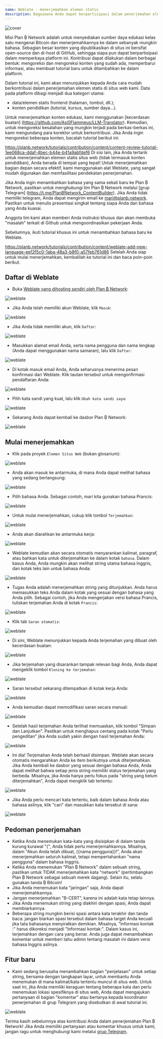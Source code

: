 ```yaml
---
name: Weblate - menerjemahkan elemen statis
description: Bagaimana Anda dapat berpartisipasi dalam penerjemahan elemen statis pada planb.network?
---
```

![cover](assets/cover.webp)

Misi Plan ₿ Network adalah untuk menyediakan sumber daya edukasi kelas satu mengenai Bitcoin dan menerjemahkannya ke dalam sebanyak mungkin bahasa. Sebagian besar konten yang dipublikasikan di situs ini bersifat open-source dan di-host di GitHub, sehingga siapa pun dapat berpartisipasi dalam memperkaya platform ini. Kontribusi dapat dilakukan dalam berbagai bentuk: mengoreksi dan mengoreksi konten yang sudah ada, memperbarui informasi, atau membuat tutorial baru untuk ditambahkan ke dalam platform.

Dalam tutorial ini, kami akan menunjukkan kepada Anda cara mudah berkontribusi dalam penerjemahan elemen statis di situs web kami. Data pada platform dibagi menjadi dua kategori utama:


- data/elemen statis frontend (halaman, tombol, dll.);
- konten pendidikan (tutorial, kursus, sumber daya...).

Untuk menerjemahkan konten edukasi, kami menggunakan [kecerdasan buatan] (https://github.com/Asi0Flammeus/LLM-Translator). Kemudian, untuk mengoreksi kesalahan yang mungkin terjadi pada berkas-berkas ini, kami mengundang para korektor untuk berkontribusi. Jika Anda ingin mengoreksi beberapa konten, bacalah tutorial berikut ini:

https://planb.network/tutorials/contribution/content/content-review-tutorial-1ee068ca-ddaf-4bec-b44e-b41a9abfdef6
Di sisi lain, jika Anda tertarik untuk menerjemahkan elemen statis situs web (tidak termasuk konten pendidikan), Anda berada di tempat yang tepat! Untuk menerjemahkan bagian depan secara efektif, kami menggunakan alat Weblate, yang sangat mudah digunakan dan memfasilitasi pendekatan penerjemahan.

Jika Anda ingin menambahkan bahasa yang sama sekali baru ke Plan ₿ Network, pastikan untuk menghubungi tim Plan ₿ Network melalui [grup Telegram] (https://t.me/PlanBNetwork_ContentBuilder). Jika Anda tidak memiliki telegram, Anda dapat mengirim email ke mari@planb.network. Pastikan untuk menulis presentasi singkat tentang siapa Anda dan bahasa yang Anda kuasai.

Anggota tim kami akan memberi Anda instruksi khusus dan akan membuka "masalah" terkait di Github untuk mengoordinasikan pekerjaan Anda.

Sebelumnya, ikuti tutorial khusus ini untuk menambahkan bahasa baru ke Weblate.

https://planb.network/tutorials/contribution/content/weblate-add-new-language-eef2f5c0-1aba-48a3-b8f0-a57feb761d86
Setelah Anda siap untuk mulai menerjemahkan, kembalilah ke tutorial ini dan baca poin-poin berikut.

## Daftar di Weblate


- Buka [Weblate yang dihosting sendiri oleh Plan ₿ Network](https://weblate.planb.network/):

![weblate](assets/01.webp)


- Jika Anda telah memiliki akun Weblate, klik `Masuk`:

![weblate](assets/02.webp)


- Jika Anda tidak memiliki akun, klik `Daftar`:

![weblate](assets/03.webp)


- Masukkan alamat email Anda, serta nama pengguna dan nama lengkap (Anda dapat menggunakan nama samaran), lalu klik `Daftar`:

![weblate](assets/04.webp)


- Di kotak masuk email Anda, Anda seharusnya menerima pesan konfirmasi dari Weblate. Klik tautan tersebut untuk mengonfirmasi pendaftaran Anda:

![weblate](assets/05.webp)


- Pilih kata sandi yang kuat, lalu klik `Ubah kata sandi saya`:

![weblate](assets/06.webp)


- Sekarang Anda dapat kembali ke dasbor Plan ₿ Network:

![weblate](assets/07.webp)

## Mulai menerjemahkan


- Klik pada proyek `Elemen Situs Web` (bukan glosarium):

![weblate](assets/08.webp)


- Anda akan masuk ke antarmuka, di mana Anda dapat melihat bahasa yang sedang berlangsung:

![weblate](assets/09.webp)


- Pilih bahasa Anda. Sebagai contoh, mari kita gunakan bahasa Prancis:

![weblate](assets/10.webp)


- Untuk mulai menerjemahkan, cukup klik tombol `Terjemahkan`:

![weblate](assets/11.webp)


- Anda akan diarahkan ke antarmuka kerja:

![weblate](assets/12.webp)


- Weblate kemudian akan secara otomatis menyarankan kalimat, paragraf, atau bahkan kata untuk diterjemahkan ke dalam kotak `bahasa`. Dalam kasus Anda, Anda mungkin akan melihat string utama bahasa Inggris, dan kotak teks lain untuk bahasa Anda:

![weblate](assets/13.webp)


- Tugas Anda adalah menerjemahkan string yang ditunjukkan. Anda harus memasukkan teks Anda dalam kotak yang sesuai dengan bahasa yang Anda pilih. Sebagai contoh, jika Anda mengerjakan versi bahasa Prancis, tuliskan terjemahan Anda di kotak `Prancis`:

![weblate](assets/14.webp)


- Klik tab `Saran otomatis`:

![weblate](assets/15.webp)


- Di sini, Weblate menunjukkan kepada Anda terjemahan yang dibuat oleh kecerdasan buatan:

![weblate](assets/16.webp)


- Jika terjemahan yang disarankan tampak relevan bagi Anda, Anda dapat mengeklik tombol `Kloning ke terjemahan`:

![weblate](assets/17.webp)


- Saran tersebut sekarang ditempatkan di kotak kerja Anda:

![weblate](assets/18.webp)


- Anda kemudian dapat memodifikasi saran secara manual:

![weblate](assets/19.webp)


- Setelah hasil terjemahan Anda terlihat memuaskan, klik tombol "Simpan dan Lanjutkan". Pastikan untuk menghapus centang pada kotak "Perlu pengeditan" jika Anda sudah yakin dengan hasil terjemahan Anda:

![weblate](assets/20.webp)


- Ini dia! Terjemahan Anda telah berhasil disimpan. Weblate akan secara otomatis mengarahkan Anda ke item berikutnya untuk diterjemahkan. Jika Anda kembali ke dasbor yang sesuai dengan bahasa Anda, Anda dapat melihat bahwa setiap jenis string memiliki status terjemahan yang berbeda. Misalnya, jika Anda hanya perlu fokus pada "string yang belum diterjemahkan", Anda dapat mengklik tab tertentu:

![weblate](assets/21.webp)


- Jika Anda perlu mencari kata tertentu, baik dalam bahasa Anda atau bahasa aslinya, klik "cari" dan masukkan kata tersebut di sana:

![weblate](assets/22.webp)

## Pedoman penerjemahan


- Ketika Anda menemukan kata-kata yang disisipkan di dalam tanda kurung kurawal "{", Anda tidak perlu menerjemahkannya. Misalnya, dalam "Akun Anda telah dibuat, {{nama pengguna}}!", Anda akan menerjemahkan seluruh kalimat, tetapi mempertahankan "nama pengguna" dalam bahasa Inggris.
- Ketika Anda menemukan "Plan ₿ Network" dalam sebuah string, pastikan untuk TIDAK menerjemahkan kata "network" (pertimbangkan Plan ₿ Network sebagai sebuah merek dagang). Selain itu, selalu gunakan tanda ₿ Bitcoin!
- Jika Anda menemukan kata "jaringan" saja, Anda dapat menerjemahkannya.
- Jangan menerjemahkan "B-CERT", karena ini adalah kata tetap lainnya.
- Jika Anda menemukan string yang diakhiri dengan spasi, Anda dapat membiarkannya.
- Beberapa string mungkin berisi spasi antara kata terakhir dan tanda baca: jangan biarkan spasi tersebut dalam bahasa target Anda kecuali jika tata bahasanya menyiratkan demikian. Misalnya, "Informasi kontak :" harus dikoreksi menjadi "Informasi kontak:". Dalam kasus ini, terjemahkan dengan cara yang benar. Anda juga dapat menambahkan komentar untuk memberi tahu admin tentang masalah ini dalam versi bahasa Inggris aslinya.

## Fitur baru


- Kami sedang berusaha menambahkan bagian "penjelasan" untuk setiap string, bersama dengan tangkapan layar, untuk membantu Anda menemukan di mana kalimat/kata tertentu muncul di situs web. Untuk saat ini, jika Anda memiliki keraguan tentang beberapa kata dan perlu menemukan lokasi spesifiknya di situs web, Anda dapat mengajukan pertanyaan di bagian "komentar" atau bertanya kepada koordinator penerjemahan di grup Telegram yang disebutkan di awal tutorial ini.

![weblate](assets/23.webp)

Terima kasih sebelumnya atas kontribusi Anda dalam penerjemahan Plan ₿ Network! Jika Anda memiliki pertanyaan atau komentar khusus untuk kami, jangan ragu untuk menghubungi kami melalui [grup Telegram](https://t.me/PlanBNetwork_ContentBuilder).
